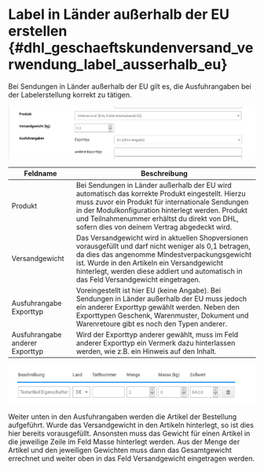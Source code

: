 # Label in Länder außerhalb der EU erstellen {#dhl_geschaeftskundenversand_verwendung_label_ausserhalb_eu}

Bei Sendungen in Länder außerhalb der EU gilt es, die Ausfuhrangaben bei der Labelerstellung korrekt zu tätigen.

![](Bilder/GKV2_20180417_001.png "Angaben für Länder außerhalb der EU")

|Feldname|Beschreibung|
|--------|------------|
|Produkt|Bei Sendungen in Länder außerhalb der EU wird automatisch das korrekte Produkt eingestellt. Hierzu muss zuvor ein Produkt für internationale Sendungen in der Modulkonfiguration hinterlegt werden. Produkt und Teilnahmenummer erhältst du direkt von DHL, sofern dies von deinem Vertrag abgedeckt wird.|
|Versandgewicht|Das Versandgewicht wird in aktuellen Shopversionen vorausgefüllt und darf nicht weniger als 0,1 betragen, da dies das angenomme Mindestverpackungsgewicht ist. Wurde in den Artikeln ein Versandgewicht hinterlegt, werden diese addiert und automatisch in das Feld Versandgewicht eingetragen.|
|Ausfuhrangabe Exporttyp|Voreingestellt ist hier EU \(keine Angabe\). Bei Sendungen in Länder außerhalb der EU muss jedoch ein anderer Exporttyp gewählt werden. Neben den Exporttypen Geschenk, Warenmuster, Dokument und Warenretoure gibt es noch den Typen anderer.|
|Ausfuhrangabe anderer Exporttyp|Wird der Exporttyp anderer gewählt, muss im Feld anderer Exporttyp ein Vermerk dazu hinterlassen werden, wie z.B. ein Hinweis auf den Inhalt.|

![](Bilder/GKV2_20180417_002.png "Angaben für Länder außerhalb der EU")

Weiter unten in den Ausfuhrangaben werden die Artikel der Bestellung aufgeführt. Wurde das Versandgewicht in den Artikeln hinterlegt, so ist dies hier bereits vorausgefüllt. Ansonsten muss das Gewicht für einen Artikel in die jeweilige Zeile im Feld Masse hinterlegt werden. Aus der Menge der Artikel und den jeweiligen Gewichten muss dann das Gesamtgewicht errechnet und weiter oben in das Feld Versandgewicht eingetragen werden.



